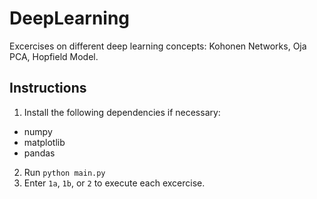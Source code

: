 # DeepLearning
Excercises on different deep learning concepts: Kohonen Networks, Oja PCA, Hopfield Model.

## Instructions
1) Install the following dependencies if necessary:
- numpy
- matplotlib
- pandas

2) Run `python main.py`
3) Enter `1a`, `1b`, or `2` to execute each excercise.

